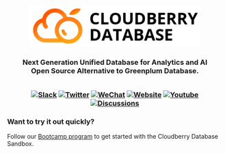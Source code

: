 <p align="center">
  <picture>
    <source media="(prefers-color-scheme: light)" srcset="/img/full_color_black.svg">
    <source media="(prefers-color-scheme: dark)" srcset="/img/full_color_white.svg">
    <img alt="Cloudberry Database Logo" src="/img/full_color_black.svg" width="400px">
  </picture>
</p>

<h3 align="center">
    Next Generation Unified Database for Analytics and AI<br>
    Open Source Alternative to Greenplum Database.
<br><br>
  
[![Slack](https://img.shields.io/badge/Slack-6a32c9)](https://communityinviter.com/apps/cloudberrydb/welcome)
[![Twitter](https://img.shields.io/twitter/follow/cloudberrydb)](https://twitter.com/cloudberrydb)
[![WeChat](https://img.shields.io/badge/WeChat-eebc46)](https://cloudberrydb.org/community/wechat)
[![Website](https://img.shields.io/badge/Website-bbec46)](https://cloudberrydb.org)
[![Youtube](https://img.shields.io/badge/Youtube-gebc46)](https://youtube.com/@cloudberrydb)
[![Discussions](https://img.shields.io/badge/Forum-gebc46)](https://github.com/orgs/cloudberrydb/discussions)
</h3>

### Want to try it out quickly?

Follow our [Bootcamp program](https://github.com/cloudberrydb/bootcamp) to get started with the Cloudberry Database Sandbox.
